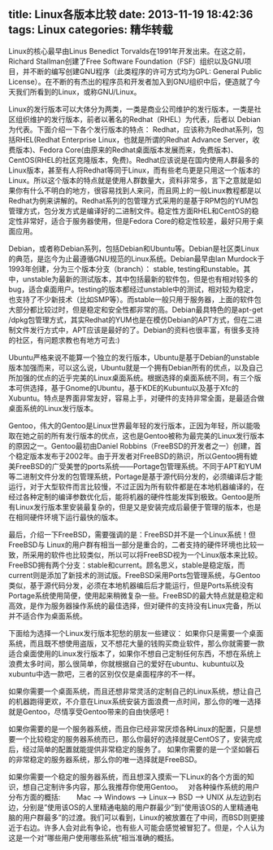 title: Linux各版本比较
date: 2013-11-19 18:42:36
tags: Linux
categories: 精华转载
---

Linux的核心最早由Linus Benedict Torvalds在1991年开发出来。在这之前，Richard Stallman创建了Free Software Foundation（FSF）组织以及GNU项目，并不断的编写创建GNU程序（此类程序的许可方式均为GPL: General Public License）。在不断的有杰出的程序员和开发者加入到GNU组织中后，便造就了今天我们所看到的Linux，或称GNU/Linux。

Linux的发行版本可以大体分为两类，一类是商业公司维护的发行版本，一类是社区组织维护的发行版本，前者以著名的Redhat（RHEL）为代表，后者以 Debian为代表。下面介绍一下各个发行版本的特点：
Redhat，应该称为Redhat系列，包括RHEL(Redhat Enterprise Linux，也就是所谓的Redhat Advance Server，收费版本)、Fedora Core(由原来的Redhat桌面版本发展而来，免费版本)、CentOS(RHEL的社区克隆版本，免费)。Redhat应该说是在国内使用人群最多的Linux版本，甚至有人将Redhat等同于Linux，而有些老鸟更是只用这一个版本的Linux。所以这个版本的特点就是使用人群数量大，资料非常多，言下之意就是如果你有什么不明白的地方，很容易找到人来问，而且网上的一般Linux教程都是以Redhat为例来讲解的。Redhat系列的包管理方式采用的是基于RPM包的YUM包管理方式，包分发方式是编译好的二进制文件。稳定性方面RHEL和CentOS的稳定性非常好，适合于服务器使用，但是Fedora Core的稳定性较差，最好只用于桌面应用。
<!--more-->
Debian，或者称Debian系列，包括Debian和Ubuntu等。Debian是社区类Linux的典范，是迄今为止最遵循GNU规范的Linux系统。Debian最早由Ian Murdock于1993年创建，分为三个版本分支（branch）： stable, testing和unstable。其中，unstable为最新的测试版本，其中包括最新的软件包，但是也有相对较多的bug，适合桌面用户。testing的版本都经过unstable中的测试，相对较为稳定，也支持了不少新技术（比如SMP等）。而stable一般只用于服务器，上面的软件包大部分都比较过时，但是稳定和安全性都非常的高。Debian最具特色的是apt-get /dpkg包管理方式，其实Redhat的YUM也是在模仿Debian的APT方式，但在二进制文件发行方式中，APT应该是最好的了。Debian的资料也很丰富，有很多支持的社区，有问题求教也有地方可去:)

Ubuntu严格来说不能算一个独立的发行版本，Ubuntu是基于Debian的unstable版本加强而来，可以这么说，Ubuntu就是一个拥有Debian所有的优点，以及自己所加强的优点的近乎完美的Linux桌面系统。根据选择的桌面系统不同，有三个版本可供选择，基于Gnome的Ubuntu，基于KDE的Kubuntu以及基于Xfc的Xubuntu。特点是界面非常友好，容易上手，对硬件的支持非常全面，是最适合做桌面系统的Linux发行版本。

Gentoo，伟大的Gentoo是Linux世界最年轻的发行版本，正因为年轻，所以能吸取在她之前的所有发行版本的优点，这也是Gentoo被称为最完美的Linux发行版本的原因之一。Gentoo最初由Daniel Robbins（FreeBSD的开发者之一）创建，首个稳定版本发布于2002年。由于开发者对FreeBSD的熟识，所以Gentoo拥有媲美FreeBSD的广受美誉的ports系统——Portage包管理系统。不同于APT和YUM等二进制文件分发的包管理系统，Portage是基于源代码分发的，必须编译后才能运行，对于大型软件而言比较慢，不过正因为所有软件都是在本地机器编译的，在经过各种定制的编译参数优化后，能将机器的硬件性能发挥到极致。Gentoo是所有Linux发行版本里安装最复杂的，但是又是安装完成后最便于管理的版本，也是在相同硬件环境下运行最快的版本。

最后，介绍一下FreeBSD，需要强调的是：FreeBSD并不是一个Linux系统！但FreeBSD与 Linux的用户群有相当一部分是重合的，二者支持的硬件环境也比较一致，所采用的软件也比较类似，所以可以将FreeBSD视为一个Linux版本来比较。FreeBSD拥有两个分支：stable和current。顾名思义，stable是稳定版，而current则是添加了新技术的测试版。FreeBSD采用Ports包管理系统，与Gentoo类似，基于源代码分发，必须在本地机器编后后才能运行，但是Ports系统没有Portage系统使用简便，使用起来稍微复杂一些。FreeBSD的最大特点就是稳定和高效，是作为服务器操作系统的最佳选择，但对硬件的支持没有Linux完备，所以并不适合作为桌面系统。

下面给为选择一个Linux发行版本犯愁的朋友一些建议：
如果你只是需要一个桌面系统，而且既不想使用盗版，又不想花大量的钱购买商业软件，那么你就需要一款适合桌面使用的Linux发行版本了，如果你不想自己定制任何东西，不想在系统上浪费太多时间，那么很简单，你就根据自己的爱好在ubuntu、kubuntu以及xubuntu中选一款吧，三者的区别仅仅是桌面程序的不一样。

如果你需要一个桌面系统，而且还想非常灵活的定制自己的Linux系统，想让自己的机器跑得更欢，不介意在Linux系统安装方面浪费一点时间，那么你的唯一选择就是Gentoo，尽情享受Gentoo带来的自由快感吧！

如果你需要的是一个服务器系统，而且你已经非常厌烦各种Linux的配置，只是想要一个比较稳定的服务器系统而已，那么你最好的选择就是CentOS了，安装完成后，经过简单的配置就能提供非常稳定的服务了。
如果你需要的是一个坚如磐石的非常稳定的服务器系统，那么你的唯一选择就是FreeBSD。

如果你需要一个稳定的服务器系统，而且想深入摸索一下Linux的各个方面的知识，想自己定制许多内容，那么我推荐你使用Gentoo。
 
对各种操作系统的用户分布方面的概括:
　　Mac –> Windows –> Linux–> BSD –> UNIX
从左边到右边，分别是”使用该OS的人里精通电脑的用户群最少”到”使用该OS的人里精通电脑的用户群最多”的过渡。我们可以看到，Linux的被放置在了中间，而BSD则更接近于右边。许多人会对此有争论，也有些人可能会感觉被冒犯了。但是，个人认为这是一个对”哪些用户使用哪些系统”相当准确的概括。
